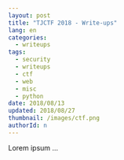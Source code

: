 ```yaml
---
layout: post
title: "TJCTF 2018 - Write-ups"
lang: en
categories:
  - writeups
tags:
  - security
  - writeups
  - ctf
  - web
  - misc
  - python
date: 2018/08/13
updated: 2018/08/27
thumbnail: /images/ctf.png
authorId: n
---
```

Lorem ipsum ...
